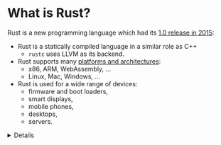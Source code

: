# What is Rust?

Rust is a new programming language which had its [1.0 release in 2015][1]:

- Rust is a statically compiled language in a similar role as C++
  - `rustc` uses LLVM as its backend.
- Rust supports many
  [platforms and architectures](https://doc.rust-lang.org/nightly/rustc/platform-support.html):
  - x86, ARM, WebAssembly, ...
  - Linux, Mac, Windows, ...
- Rust is used for a wide range of devices:
  - firmware and boot loaders,
  - smart displays,
  - mobile phones,
  - desktops,
  - servers.

<details>

Rust fits in the same area as C++:

- High flexibility.
- High level of control.
- Can be scaled down to very constrained devices such as microcontrollers.
- Has no runtime or garbage collection.
- Focuses on reliability and safety without sacrificing performance.

</details>

[1]: https://blog.rust-lang.org/2015/05/15/Rust-1.0.html
